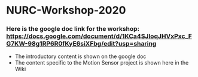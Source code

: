 # NURC-Workshop-2020

### Here is the google doc link for the workshop: https://docs.google.com/document/d/1KCa4SJloqJHVxPxc_FG7KW-98g1RP6R0fKyE6siXFbg/edit?usp=sharing
* The introductory content is shown on the google doc
* The content specific to the Motion Sensor project is shown here in the Wiki
